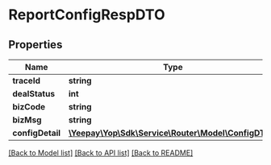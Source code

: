 # ReportConfigRespDTO

## Properties
Name | Type | Description | Notes
------------ | ------------- | ------------- | -------------
**traceId** | **string** |  | [optional] 
**dealStatus** | **int** |  | [optional] 
**bizCode** | **string** |  | [optional] 
**bizMsg** | **string** |  | [optional] 
**configDetail** | [**\Yeepay\Yop\Sdk\Service\Router\Model\ConfigDTO[]**](ConfigDTO.md) |  | [optional] 

[[Back to Model list]](../README.md#documentation-for-models) [[Back to API list]](../README.md#documentation-for-api-endpoints) [[Back to README]](../README.md)


